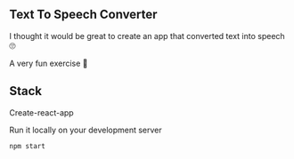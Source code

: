 ## Text To Speech Converter

I thought it would be great to create an app that converted text into speech 🙄

A very fun exercise 🤗


## Stack

Create-react-app

Run it locally on your development server

```bash
npm start
```
